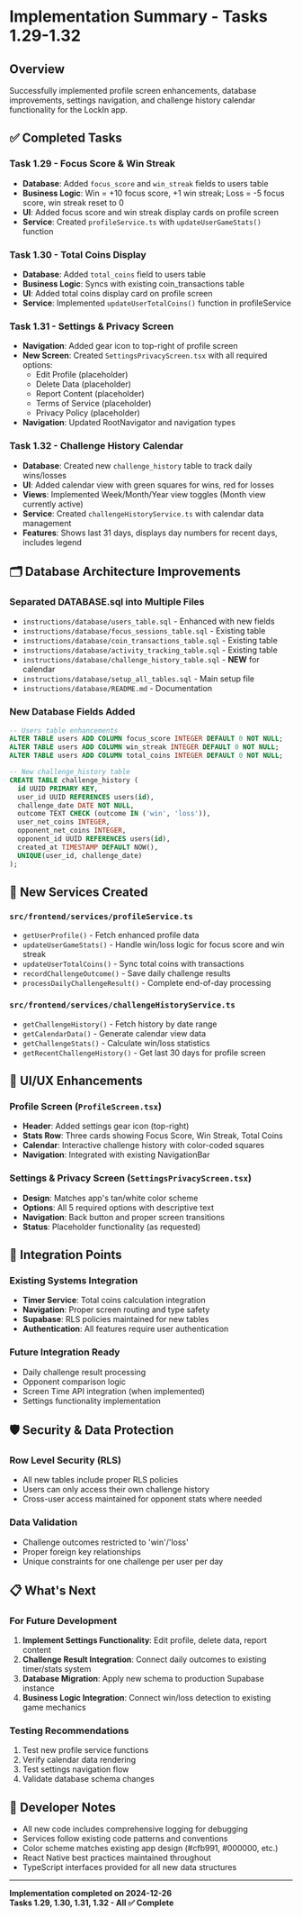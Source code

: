 # Implementation Summary - Tasks 1.29-1.32

## Overview
Successfully implemented profile screen enhancements, database improvements, settings navigation, and challenge history calendar functionality for the LockIn app.

## ✅ Completed Tasks

### Task 1.29 - Focus Score & Win Streak
- **Database**: Added `focus_score` and `win_streak` fields to users table
- **Business Logic**: Win = +10 focus score, +1 win streak; Loss = -5 focus score, win streak reset to 0
- **UI**: Added focus score and win streak display cards on profile screen
- **Service**: Created `profileService.ts` with `updateUserGameStats()` function

### Task 1.30 - Total Coins Display
- **Database**: Added `total_coins` field to users table
- **Business Logic**: Syncs with existing coin_transactions table
- **UI**: Added total coins display card on profile screen
- **Service**: Implemented `updateUserTotalCoins()` function in profileService

### Task 1.31 - Settings & Privacy Screen
- **Navigation**: Added gear icon to top-right of profile screen
- **New Screen**: Created `SettingsPrivacyScreen.tsx` with all required options:
  - Edit Profile (placeholder)
  - Delete Data (placeholder)
  - Report Content (placeholder)
  - Terms of Service (placeholder)
  - Privacy Policy (placeholder)
- **Navigation**: Updated RootNavigator and navigation types

### Task 1.32 - Challenge History Calendar
- **Database**: Created new `challenge_history` table to track daily wins/losses
- **UI**: Added calendar view with green squares for wins, red for losses
- **Views**: Implemented Week/Month/Year view toggles (Month view currently active)
- **Service**: Created `challengeHistoryService.ts` with calendar data management
- **Features**: Shows last 31 days, displays day numbers for recent days, includes legend

## 🗂️ Database Architecture Improvements

### Separated DATABASE.sql into Multiple Files
- `instructions/database/users_table.sql` - Enhanced with new fields
- `instructions/database/focus_sessions_table.sql` - Existing table
- `instructions/database/coin_transactions_table.sql` - Existing table  
- `instructions/database/activity_tracking_table.sql` - Existing table
- `instructions/database/challenge_history_table.sql` - **NEW** for calendar
- `instructions/database/setup_all_tables.sql` - Main setup file
- `instructions/database/README.md` - Documentation

### New Database Fields Added
```sql
-- Users table enhancements
ALTER TABLE users ADD COLUMN focus_score INTEGER DEFAULT 0 NOT NULL;
ALTER TABLE users ADD COLUMN win_streak INTEGER DEFAULT 0 NOT NULL;
ALTER TABLE users ADD COLUMN total_coins INTEGER DEFAULT 0 NOT NULL;

-- New challenge_history table
CREATE TABLE challenge_history (
  id UUID PRIMARY KEY,
  user_id UUID REFERENCES users(id),
  challenge_date DATE NOT NULL,
  outcome TEXT CHECK (outcome IN ('win', 'loss')),
  user_net_coins INTEGER,
  opponent_net_coins INTEGER,
  opponent_id UUID REFERENCES users(id),
  created_at TIMESTAMP DEFAULT NOW(),
  UNIQUE(user_id, challenge_date)
);
```

## 📱 New Services Created

### `src/frontend/services/profileService.ts`
- `getUserProfile()` - Fetch enhanced profile data
- `updateUserGameStats()` - Handle win/loss logic for focus score and win streak
- `updateUserTotalCoins()` - Sync total coins with transactions
- `recordChallengeOutcome()` - Save daily challenge results
- `processDailyChallengeResult()` - Complete end-of-day processing

### `src/frontend/services/challengeHistoryService.ts`
- `getChallengeHistory()` - Fetch history by date range
- `getCalendarData()` - Generate calendar view data
- `getChallengeStats()` - Calculate win/loss statistics
- `getRecentChallengeHistory()` - Get last 30 days for profile screen

## 🎨 UI/UX Enhancements

### Profile Screen (`ProfileScreen.tsx`)
- **Header**: Added settings gear icon (top-right)
- **Stats Row**: Three cards showing Focus Score, Win Streak, Total Coins
- **Calendar**: Interactive challenge history with color-coded squares
- **Navigation**: Integrated with existing NavigationBar

### Settings & Privacy Screen (`SettingsPrivacyScreen.tsx`)
- **Design**: Matches app's tan/white color scheme
- **Options**: All 5 required options with descriptive text
- **Navigation**: Back button and proper screen transitions
- **Status**: Placeholder functionality (as requested)

## 🔄 Integration Points

### Existing Systems Integration
- **Timer Service**: Total coins calculation integration
- **Navigation**: Proper screen routing and type safety
- **Supabase**: RLS policies maintained for new tables
- **Authentication**: All features require user authentication

### Future Integration Ready
- Daily challenge result processing
- Opponent comparison logic
- Screen Time API integration (when implemented)
- Settings functionality implementation

## 🛡️ Security & Data Protection

### Row Level Security (RLS)
- All new tables include proper RLS policies
- Users can only access their own challenge history
- Cross-user access maintained for opponent stats where needed

### Data Validation
- Challenge outcomes restricted to 'win'/'loss'
- Proper foreign key relationships
- Unique constraints for one challenge per user per day

## 📋 What's Next

### For Future Development
1. **Implement Settings Functionality**: Edit profile, delete data, report content
2. **Challenge Result Integration**: Connect daily outcomes to existing timer/stats system
3. **Database Migration**: Apply new schema to production Supabase instance
4. **Business Logic Integration**: Connect win/loss detection to existing game mechanics

### Testing Recommendations
1. Test new profile service functions
2. Verify calendar data rendering
3. Test settings navigation flow
4. Validate database schema changes

## 📖 Developer Notes

- All new code includes comprehensive logging for debugging
- Services follow existing code patterns and conventions
- Color scheme matches existing app design (#cfb991, #000000, etc.)
- React Native best practices maintained throughout
- TypeScript interfaces provided for all new data structures

---

**Implementation completed on 2024-12-26**  
**Tasks 1.29, 1.30, 1.31, 1.32 - All ✅ Complete** 